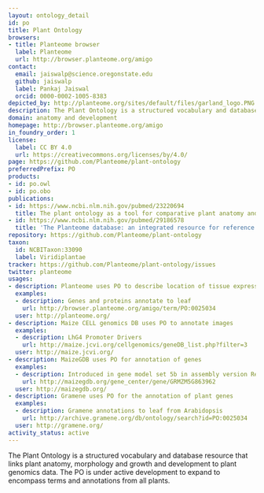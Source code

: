 ```yaml
---
layout: ontology_detail
id: po
title: Plant Ontology
browsers:
- title: Planteome browser
  label: Planteome
  url: http://browser.planteome.org/amigo
contact:
  email: jaiswalp@science.oregonstate.edu
  github: jaiswalp
  label: Pankaj Jaiswal
  orcid: 0000-0002-1005-8383
depicted_by: http://planteome.org/sites/default/files/garland_logo.PNG
description: The Plant Ontology is a structured vocabulary and database resource that links plant anatomy, morphology and growth and development to plant genomics data.
domain: anatomy and development
homepage: http://browser.planteome.org/amigo
in_foundry_order: 1
license:
  label: CC BY 4.0
  url: https://creativecommons.org/licenses/by/4.0/
page: https://github.com/Planteome/plant-ontology
preferredPrefix: PO
products:
- id: po.owl
- id: po.obo
publications:
- id: https://www.ncbi.nlm.nih.gov/pubmed/23220694
  title: The plant ontology as a tool for comparative plant anatomy and genomic analyses.
- id: https://www.ncbi.nlm.nih.gov/pubmed/29186578
  title: 'The Planteome database: an integrated resource for reference ontologies, plant genomics and phenomics.'
repository: https://github.com/Planteome/plant-ontology
taxon:
  id: NCBITaxon:33090
  label: Viridiplantae
tracker: https://github.com/Planteome/plant-ontology/issues
twitter: planteome
usages:
- description: Planteome uses PO to describe location of tissue expression for genes in viridiplantae
  examples:
  - description: Genes and proteins annotate to leaf
    url: http://browser.planteome.org/amigo/term/PO:0025034
  user: http://planteome.org/
- description: Maize CELL genomics DB uses PO to annotate images
  examples:
  - description: LhG4 Promoter Drivers
    url: http://maize.jcvi.org/cellgenomics/geneDB_list.php?filter=3
  user: http://maize.jcvi.org/
- description: MaizeGDB uses PO for annotation of genes
  examples:
  - description: Introduced in gene model set 5b in assembly version RefGen_v2.
    url: http://maizegdb.org/gene_center/gene/GRMZM5G863962
  user: http://maizegdb.org/
- description: Gramene uses PO for the annotation of plant genes
  examples:
  - description: Gramene annotations to leaf from Arabidopsis
    url: http://archive.gramene.org/db/ontology/search?id=PO:0025034
  user: http://gramene.org/
activity_status: active
---
```


The Plant Ontology is a structured vocabulary and database resource that links plant anatomy, morphology and growth and development to plant genomics data. The PO is under active development to expand to encompass terms and annotations from all plants.
